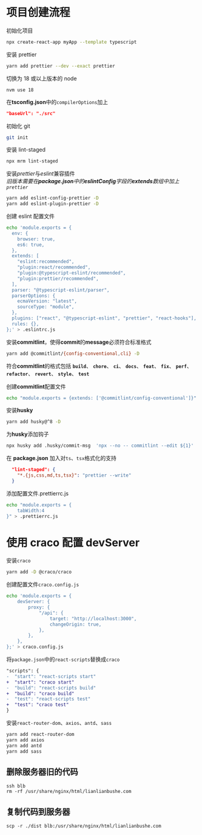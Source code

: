 # 项目创建流程

初始化项目

```bash
npx create-react-app myApp --template typescript
```

安装 prettier

```bash
yarn add prettier --dev --exact prettier
```

切换为 18 或以上版本的 node

```
nvm use 18
```

在**tsconfig.json**中的`compilerOptions`加上

```json
"baseUrl": "./src"
```

初始化 git

```bash
git init
```

安装 lint-staged

```bash
npx mrm lint-staged
```

安装*prettier*与*eslint*兼容插件  
_旧版本需要在**package.json**中的**eslintConfig**字段的**extends**数组中加上`prettier`_

```bash
yarn add eslint-config-prettier -D
yarn add eslint-plugin-prettier -D
```

创建 eslint 配置文件

```bash
echo 'module.exports = {
  env: {
    browser: true,
    es6: true,
  },
  extends: [
    "eslint:recommended",
    "plugin:react/recommended",
    "plugin:@typescript-eslint/recommended",
    "plugin:prettier/recommended",
  ],
  parser: "@typescript-eslint/parser",
  parserOptions: {
    ecmaVersion: "latest",
    sourceType: "module",
  },
  plugins: ["react", "@typescript-eslint", "prettier", "react-hooks"],
  rules: {},
};' > .eslintrc.js

```

安装**commitlint**，使得**commit**的**message**必须符合标准格式

```bash
yarn add @commitlint/{config-conventional,cli} -D
```

符合**commitlint**的格式包括
**`build`**、
**`chore`**、
**`ci`**、
**`docs`**、
**`feat`**、
**`fix`**、
**`perf`**、
**`refactor`**、
**`revert`**、
**`style`**、
**`test`**

创建**commitlint**配置文件

```bash
echo "module.exports = {extends: ['@commitlint/config-conventional']}" > commitlint.config.js
```

安装**husky**

```bash
yarn add husky@^8 -D
```

为**husky**添加钩子

```bash
npx husky add .husky/commit-msg  'npx --no -- commitlint --edit ${1}'
```

在 **package.json** 加入对`ts`、`tsx`格式化的支持

```json
  "lint-staged": {
    "*.{js,css,md,ts,tsx}": "prettier --write"
  }
```

添加配置文件.prettierrc.js

```bash
echo "module.exports = {
    tabWidth:4
}" > .prettierrc.js
```

# 使用 craco 配置 devServer

安装`craco`

```bash
yarn add -D @craco/craco
```

创建配置文件`craco.config.js`

```bash
echo 'module.exports = {
    devServer: {
        proxy: {
            "/api": {
                target: "http://localhost:3000",
                changeOrigin: true,
            },
        },
    },
};' > craco.config.js
```

将`package.json`中的`react-scripts`替换成`craco`

```diff
"scripts": {
-  "start": "react-scripts start"
+  "start": "craco start"
-  "build": "react-scripts build"
+  "build": "craco build"
-  "test": "react-scripts test"
+  "test": "craco test"
}
```

安装`react-router-dom`、`axios`、`antd`、`sass`

```bash
yarn add react-router-dom
yarn add axios
yarn add antd
yarn add sass
```

## 删除服务器旧的代码

```shell
ssh blb
rm -rf /usr/share/nginx/html/lianlianbushe.com
```

## 复制代码到服务器

```shell
scp -r ./dist blb:/usr/share/nginx/html/lianlianbushe.com
```
